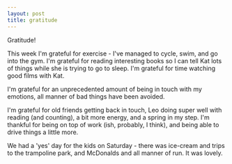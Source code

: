 ```yaml
--- 
layout: post
title: gratitude
---
```


Gratitude! 

This week I'm grateful for exercise - I've managed to cycle, swim, and go into the gym.  I'm grateful for reading interesting books so I can tell Kat lots of things while she is trying to go to sleep. I'm grateful for time watching good films with Kat. 

I'm grateful for an unprecedented amount of being in touch with my emotions, all manner of bad things have been avoided. 

I'm grateful for old friends getting back in touch, Leo doing super well with reading (and counting),  a bit more energy, and a spring in my step. I'm thankful for being on top of work (ish, probably, I think), and being able to drive things a little more. 

We had a 'yes' day for the kids on Saturday - there was ice-cream and trips to the trampoline park, and McDonalds and all manner of run. It was lovely.   



